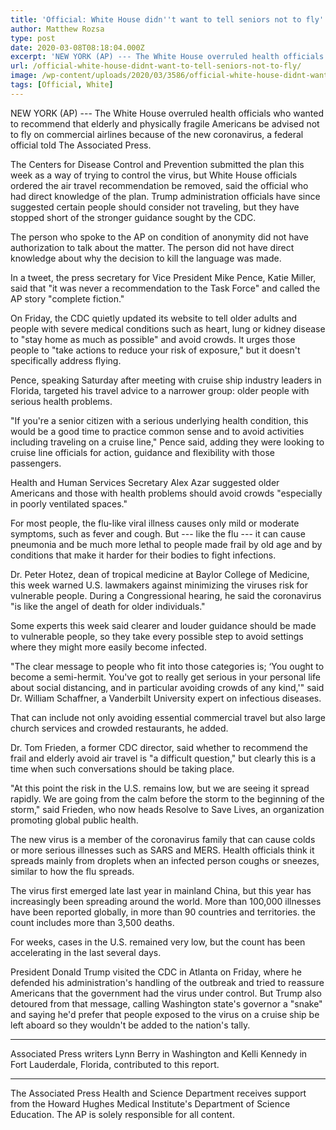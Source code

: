 ```yaml
---
title: 'Official: White House didn''t want to tell seniors not to fly'
author: Matthew Rozsa
type: post
date: 2020-03-08T08:18:04.000Z
excerpt: 'NEW YORK (AP) --- The White House overruled health officials who wanted to recommend that elderly and physically fragile Americans be advised not to fly on commercial airlines because of the new coronavirus, a federal official told The Associated Press.The Centers for Disease Control and Prevention submitted the plan this week as a way of&hellip;'
url: /official-white-house-didnt-want-to-tell-seniors-not-to-fly/
image: /wp-content/uploads/2020/03/3586/official-white-house-didnt-want-to-tell-seniors-not-to-fly.jpg
tags: [Official, White]
---
```


NEW YORK (AP) --- The White House overruled health officials who wanted to recommend that elderly and physically fragile Americans be advised not to fly on commercial airlines because of the new coronavirus, a federal official told The Associated Press.

The Centers for Disease Control and Prevention submitted the plan this week as a way of trying to control the virus, but White House officials ordered the air travel recommendation be removed, said the official who had direct knowledge of the plan. Trump administration officials have since suggested certain people should consider not traveling, but they have stopped short of the stronger guidance sought by the CDC.

The person who spoke to the AP on condition of anonymity did not have authorization to talk about the matter. The person did not have direct knowledge about why the decision to kill the language was made.

In a tweet, the press secretary for Vice President Mike Pence, Katie Miller, said that "it was never a recommendation to the Task Force" and called the AP story "complete fiction."

On Friday, the CDC quietly updated its website to tell older adults and people with severe medical conditions such as heart, lung or kidney disease to "stay home as much as possible" and avoid crowds. It urges those people to "take actions to reduce your risk of exposure," but it doesn't specifically address flying.

Pence, speaking Saturday after meeting with cruise ship industry leaders in Florida, targeted his travel advice to a narrower group: older people with serious health problems.

"If you're a senior citizen with a serious underlying health condition, this would be a good time to practice common sense and to avoid activities including traveling on a cruise line," Pence said, adding they were looking to cruise line officials for action, guidance and flexibility with those passengers.

Health and Human Services Secretary Alex Azar suggested older Americans and those with health problems should avoid crowds "especially in poorly ventilated spaces."

For most people, the flu-like viral illness causes only mild or moderate symptoms, such as fever and cough. But --- like the flu --- it can cause pneumonia and be much more lethal to people made frail by old age and by conditions that make it harder for their bodies to fight infections.

Dr. Peter Hotez, dean of tropical medicine at Baylor College of Medicine, this week warned U.S. lawmakers against minimizing the viruses risk for vulnerable people. During a Congressional hearing, he said the coronavirus "is like the angel of death for older individuals."

Some experts this week said clearer and louder guidance should be made to vulnerable people, so they take every possible step to avoid settings where they might more easily become infected.

"The clear message to people who fit into those categories is; ‘You ought to become a semi-hermit. You've got to really get serious in your personal life about social distancing, and in particular avoiding crowds of any kind,'" said Dr. William Schaffner, a Vanderbilt University expert on infectious diseases.

That can include not only avoiding essential commercial travel but also large church services and crowded restaurants, he added.

Dr. Tom Frieden, a former CDC director, said whether to recommend the frail and elderly avoid air travel is "a difficult question," but clearly this is a time when such conversations should be taking place.

"At this point the risk in the U.S. remains low, but we are seeing it spread rapidly. We are going from the calm before the storm to the beginning of the storm," said Frieden, who now heads Resolve to Save Lives, an organization promoting global public health.

The new virus is a member of the coronavirus family that can cause colds or more serious illnesses such as SARS and MERS. Health officials think it spreads mainly from droplets when an infected person coughs or sneezes, similar to how the flu spreads.

The virus first emerged late last year in mainland China, but this year has increasingly been spreading around the world. More than 100,000 illnesses have been reported globally, in more than 90 countries and territories. the count includes more than 3,500 deaths.

For weeks, cases in the U.S. remained very low, but the count has been accelerating in the last several days.

President Donald Trump visited the CDC in Atlanta on Friday, where he defended his administration's handling of the outbreak and tried to reassure Americans that the government had the virus under control. But Trump also detoured from that message, calling Washington state's governor a "snake" and saying he'd prefer that people exposed to the virus on a cruise ship be left aboard so they wouldn't be added to the nation's tally.

* * *

Associated Press writers Lynn Berry in Washington and Kelli Kennedy in Fort Lauderdale, Florida, contributed to this report.

* * *

The Associated Press Health and Science Department receives support  from the Howard Hughes Medical Institute's Department of Science Education. The AP is solely responsible for all content.
